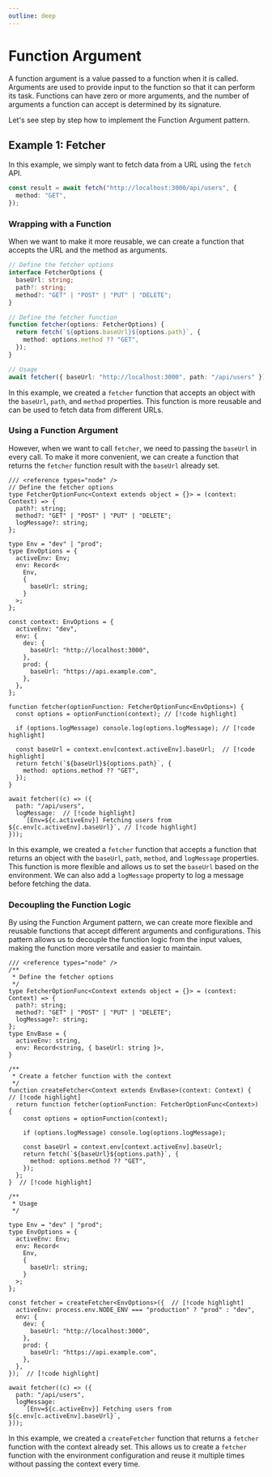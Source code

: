 ```yaml
---
outline: deep
---
```


# Function Argument

A function argument is a value passed to a function when it is called. Arguments are used to provide input to the function so that it can perform its task. Functions can have zero or more arguments, and the number of arguments a function can accept is determined by its signature.

Let's see step by step how to implement the Function Argument pattern.

## Example 1: Fetcher

In this example, we simply want to fetch data from a URL using the `fetch` API. 

```ts twoslash
const result = await fetch("http://localhost:3000/api/users", {
  method: "GET",
});
```

### Wrapping with a Function
When we want to make it more reusable, we can create a function that accepts the URL and the method as arguments.

```ts twoslash
// Define the fetcher options
interface FetcherOptions {
  baseUrl: string;
  path?: string;
  method?: "GET" | "POST" | "PUT" | "DELETE";
}

// Define the fetcher function
function fetcher(options: FetcherOptions) {
  return fetch(`${options.baseUrl}${options.path}`, {
    method: options.method ?? "GET",
  });
}

// Usage
await fetcher({ baseUrl: "http://localhost:3000", path: "/api/users" });
```

In this example, we created a `fetcher` function that accepts an object with the `baseUrl`, `path`, and `method` properties. This function is more reusable and can be used to fetch data from different URLs. 

### Using a Function Argument

However, when we want to call `fetcher`, we need to passing the `baseUrl` in every call. To make it more convenient, we can create a function that returns the `fetcher` function result with the `baseUrl` already set.

```ts{3,9-30} twoslash
/// <reference types="node" />
// Define the fetcher options
type FetcherOptionFunc<Context extends object = {}> = (context: Context) => {
  path?: string;
  method?: "GET" | "POST" | "PUT" | "DELETE";
  logMessage?: string;
};

type Env = "dev" | "prod";
type EnvOptions = {
  activeEnv: Env;
  env: Record<
    Env,
    {
      baseUrl: string;
    }
  >;
};

const context: EnvOptions = {
  activeEnv: "dev",
  env: {
    dev: {
      baseUrl: "http://localhost:3000",
    },
    prod: {
      baseUrl: "https://api.example.com",
    },
  },
};

function fetcher(optionFunction: FetcherOptionFunc<EnvOptions>) {
  const options = optionFunction(context); // [!code highlight]

  if (options.logMessage) console.log(options.logMessage); // [!code highlight]

  const baseUrl = context.env[context.activeEnv].baseUrl;  // [!code highlight]
  return fetch(`${baseUrl}${options.path}`, {
    method: options.method ?? "GET",
  });
}

await fetcher((c) => ({
  path: "/api/users",
  logMessage:  // [!code highlight]
    `[Env=${c.activeEnv}] Fetching users from ${c.env[c.activeEnv].baseUrl}`, // [!code highlight]
}));
```

In this example, we created a `fetcher` function that accepts a function that returns an object with the `baseUrl`, `path`, `method`, and `logMessage` properties. This function is more flexible and allows us to set the `baseUrl` based on the environment. We can also add a `logMessage` property to log a message before fetching the data.

### Decoupling the Function Logic

By using the Function Argument pattern, we can create more flexible and reusable functions that accept different arguments and configurations. This pattern allows us to decouple the function logic from the input values, making the function more versatile and easier to maintain.

```ts{10-13} twoslash
/// <reference types="node" />
/**
 * Define the fetcher options
 */
type FetcherOptionFunc<Context extends object = {}> = (context: Context) => {
  path?: string;
  method?: "GET" | "POST" | "PUT" | "DELETE";
  logMessage?: string;
};
type EnvBase = {
  activeEnv: string,
  env: Record<string, { baseUrl: string }>,
}

/**
 * Create a fetcher function with the context
 */
function createFetcher<Context extends EnvBase>(context: Context) {  // [!code highlight]
  return function fetcher(optionFunction: FetcherOptionFunc<Context>) {
    const options = optionFunction(context);

    if (options.logMessage) console.log(options.logMessage);
    
    const baseUrl = context.env[context.activeEnv].baseUrl;
    return fetch(`${baseUrl}${options.path}`, {
      method: options.method ?? "GET",
    });
  };
}  // [!code highlight]

/**
 * Usage
 */

type Env = "dev" | "prod";
type EnvOptions = {
  activeEnv: Env;
  env: Record<
    Env,
    {
      baseUrl: string;
    }
  >;
};

const fetcher = createFetcher<EnvOptions>({  // [!code highlight]
  activeEnv: process.env.NODE_ENV === "production" ? "prod" : "dev",
  env: {
    dev: {
      baseUrl: "http://localhost:3000",
    },
    prod: {
      baseUrl: "https://api.example.com",
    },
  },
});  // [!code highlight]

await fetcher((c) => ({
  path: "/api/users",
  logMessage: 
    `[Env=${c.activeEnv}] Fetching users from ${c.env[c.activeEnv].baseUrl}`,
}));
```

In this example, we created a `createFetcher` function that returns a `fetcher` function with the context already set. This allows us to create a `fetcher` function with the environment configuration and reuse it multiple times without passing the context every time.